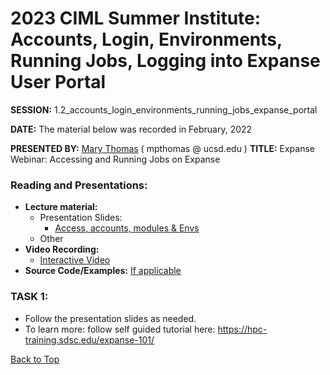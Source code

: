 # 2023 CIML Summer Institute:   Accounts, Login, Environments, Running Jobs, Logging into Expanse User Portal

**SESSION:** 1.2_accounts_login_environments_running_jobs_expanse_portal

**DATE:**  The material below was recorded in February, 2022

**PRESENTED BY:** [Mary Thomas](https://www.sdsc.edu/research/researcher_spotlight/thomas_mary.html )  ( mpthomas  @  ucsd.edu ) 
**TITLE:** Expanse Webinar:  Accessing and Running Jobs on Expanse

### Reading and Presentations:
* **Lecture material:**
   * Presentation Slides:
     * [Access, accounts, modules & Envs](https://github.com/ciml-org/ciml-summer-institute-2022/blob/main/1.2_accounts_login_environments_running_jobs_expanse_portal/1.2_access_accts_envs.pdf) 
   * Other
* **Video Recording:** 
   * [Interactive Video](https://www.sdsc.edu/event_items/202202_ExpanseWebinar-M.Thomas.html) 
* **Source Code/Examples:** [If applicable]()

### TASK 1:

* Follow the presentation slides as needed.
* To learn more: follow self guided tutorial here: https://hpc-training.sdsc.edu/expanse-101/


[Back to Top](#top)
